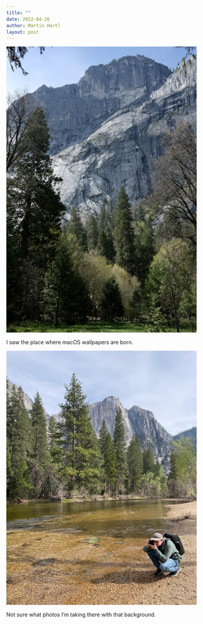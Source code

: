 ```yaml
---
title: ""
date: 2022-04-26
author: Martin Hartl
layout: post
---
```

![](/assets/images/2022-04-26-1.jpg)

I saw the place where macOS wallpapers are born.

![](/assets/images/2022-04-26-2.jpg)

Not sure what photos I’m taking there with that background.